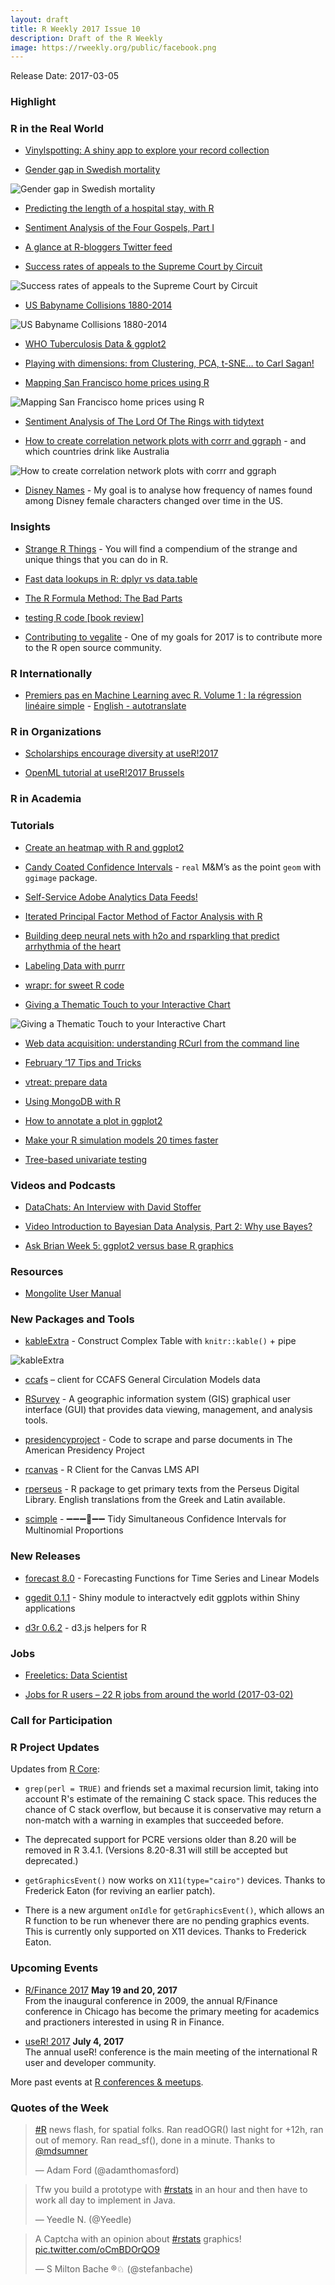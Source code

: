 ```yaml
---
layout: draft
title: R Weekly 2017 Issue 10
description: Draft of the R Weekly
image: https://rweekly.org/public/facebook.png
---
```


Release Date: 2017-03-05

### Highlight



### R in the Real World

+ [Vinylspotting: A shiny app to explore your record collection](https://ewenme.github.io/blog/Vinylspotting/)

+ [Gender gap in Swedish mortality](https://ikashnitsky.github.io/2017/gender-gap-in-swedish-mortality/)

![Gender gap in Swedish mortality](https://ikashnitsky.github.io/images/170225/sweden.png)

+ [Predicting the length of a hospital stay, with R](http://blog.revolutionanalytics.com/2017/03/hospital-length-of-stay.html)

+ [Sentiment Analysis of the Four Gospels, Part I](https://daranzolin.github.io/articles/2017-03/gospels_sentiment_parti)

+ [A glance at R-bloggers Twitter feed](http://masalmon.github.io/2017/02/28/rbloggerstweets/)

+ [Success rates of appeals to the Supreme Court by Circuit](http://ellisp.github.io/blog/2017/02/26/appeal-circuits)

![Success rates of appeals to the Supreme Court by Circuit](https://ellisp.github.io/img/0081-bars.svg)

+ [US Babyname Collisions 1880-2014](http://staff.math.su.se/hoehle/blog/2017/03/01/morebabynames.html)

![US Babyname Collisions 1880-2014](https://cdn.rawgit.com/rweekly/image/915b33da/2017-03/COLLIDEPROBTS-1.png)

+ [WHO Tuberculosis Data & ggplot2](https://eugejjoh.wordpress.com/2017/03/03/who-tuberculosis-data-ggplot2/)

+ [Playing with dimensions: from Clustering, PCA, t-SNE… to Carl Sagan!](http://blog.datascienceheroes.com/playing-with-dimensions-from-clustering-pca-t-sne-to-carl-sagan/)

+ [Mapping San Francisco home prices using R](http://urbanspatialanalysis.com/dataviz-tutorial-mapping-san-francisco-home-prices-using-r/)

![Mapping San Francisco home prices using R](https://cdn.rawgit.com/rweekly/image/915b33da/2017-03/plot4_point-map-e1487598425346-792x508.png)

+ [Sentiment Analysis of The Lord Of The Rings with tidytext](http://www.jakubglinka.com/2017-03-01-text_mining_part1/)

+ [How to create correlation network plots with corrr and ggraph](http://drsimonj.svbtle.com/how-to-create-correlation-network-plots-with-corrr-and-ggraph) - and which countries drink like Australia

![How to create correlation network plots with corrr and ggraph](https://svbtleusercontent.com/ledio2c1v3ql2q_small.jpeg)

+ [Disney Names](https://kkulma.github.io/2017-02-22-disney-names/) - My goal is to analyse how frequency of names found among Disney female characters changed over time in the US.

### Insights

+ [Strange R Things](https://rpubs.com/dbecker7/StrangeRThings) - You will find a compendium of the strange and unique things that you can do in R.

+ [Fast data lookups in R: dplyr vs data.table](http://blog.appsilondatascience.com/rstats/2017/03/02/r-fast-lookup.html)

+ [The R Formula Method: The Bad Parts](https://www.rstudio.com/rviews/2017/03/01/the-r-formula-method-the-bad-parts/)

+ [testing R code [book review]](https://xianblog.wordpress.com/2017/03/01/testing-r-code-book-review/)

+ [Contributing to vegalite](http://www.json.blog/2017/03/contributing-to-vegalite/) - One of my goals for 2017 is to contribute more to the R open source community.

### R Internationally

+ [Premiers pas en Machine Learning avec R. Volume 1 : la régression linéaire simple](http://www.thinkr.fr/premiers-machine-learning-r-volume-1-regression-lineaire-simple/) - [English - autotranslate](http://translate.google.com/translate?hl=&sl=fr&tl=en&u=http://www.thinkr.fr/premiers-machine-learning-r-volume-1-regression-lineaire-simple/)


### R in Organizations

+ [Scholarships encourage diversity at useR!2017](http://blog.revolutionanalytics.com/2017/03/diversity-scholarships.html)

+ [OpenML tutorial at useR!2017 Brussels](https://mlr-org.github.io/OpenML-tutorial-at-useR/)

### R in Academia



### Tutorials

+ [Create an heatmap with R and ggplot2](http://colinfay.me/create-an-heatmap-with-r-and-ggplot2/)


+ [Candy Coated Confidence Intervals](https://rud.is/b/2017/03/03/candy-coated-confidence-intervals/) -  `real` M&M’s as the point `geom` with `ggimage` package.

+ [Self-Service Adobe Analytics Data Feeds!](http://randyzwitch.com/adobe-clickstream-data-feed-self-service-admin-panel/)

+ [Iterated Principal Factor Method of Factor Analysis with R](http://www.aaronschlegel.com/iterated-principal-factor-method-factor-analysis-r/)

+ [Building deep neural nets with h2o and rsparkling that predict arrhythmia of the heart](https://shiring.github.io/machine_learning/2017/02/27/h2o)

+ [Labeling Data with purrr](http://www.json.blog/2017/03/labeling-data-with-purrr/)

+ [wrapr: for sweet R code](http://www.win-vector.com/blog/2017/03/wrapr-for-sweet-r-code/)

+ [Giving a Thematic Touch to your Interactive Chart](http://jkunst.com/r/giving-a-thematic-touch-to-your-interactive-chart/)

![Giving a Thematic Touch to your Interactive Chart](https://cdn.rawgit.com/rweekly/image/915b33da/2017-03/water.png)

+ [Web data acquisition: understanding RCurl from the command line](http://r-posts.com/web-data-acquisition-understanding-rcurl-from-the-command-line-part-1/)

+ [February ’17 Tips and Tricks](https://www.rstudio.com/rviews/2017/03/03/february-17-tips-and-tricks/)

+ [vtreat: prepare data](http://www.win-vector.com/blog/2017/03/vtreat-prepare-data/)

+ [Using MongoDB with R](https://datascienceplus.com/using-mongodb-with-r/)

+ [How to annotate a plot in ggplot2](http://sharpsightlabs.com/blog/simple-annotate-plot-ggplot2/)

+ [Make your R simulation models 20 times faster](http://www.seascapemodels.org/rstats/2017/02/26/speeding-up-sims.html)

+ [Tree-based univariate testing](https://edwinth.github.io/blog/tree-based-kappa/)

### Videos and Podcasts

+ [DataChats: An Interview with David Stoffer](http://www.datacamp.com/community/blog/datachats-an-interview-with-david-stoffer)

+ [Video Introduction to Bayesian Data Analysis, Part 2: Why use Bayes?](http://www.sumsar.net/blog/2017/02/introduction-to-bayesian-data-analysis-part-two/)

+ [Ask Brian Week 5: ggplot2 versus base R graphics](https://www.youtube.com/watch?v=9Objw9Tvhb4)

### Resources

+ [Mongolite User Manual](https://jeroenooms.github.io/mongolite/)


### New Packages and Tools

+ [kableExtra](https://github.com/haozhu233/kableExtra) - Construct Complex Table with `knitr::kable()` + pipe

![kableExtra](https://haozhu233.github.io/kableExtra/img/screenshot.png)

+ [ccafs](http://ropensci.org/blog/technotes/2017/03/01/ccafs-release) – client for CCAFS General Circulation Models data

+ [RSurvey](http://jfisher-usgs.github.io/r/2017/02/27/rsurvey) - A geographic information system (GIS) graphical user interface (GUI) that provides data viewing, management, and analysis tools.

+ [presidencyproject](https://github.com/kshaffer/presidencyproject) - Code to scrape and parse documents in The American Presidency Project 

+ [rcanvas](https://github.com/daranzolin/rcanvas) - R Client for the Canvas LMS API

+ [rperseus](https://github.com/daranzolin/rperseus) - R package to get primary texts from the Perseus Digital Library. English translations from the Greek and Latin available.

+ [scimple](https://github.com/hrbrmstr/scimple) -  ➖➖➖🔶➖➖ Tidy Simultaneous Confidence Intervals for Multinomial Proportions 

### New Releases

+ [forecast 8.0](http://robjhyndman.com/hyndsight/forecast8/) - Forecasting Functions for Time Series and Linear Models

+ [ggedit 0.1.1](http://r-posts.com/ggedit-0-1-1-shiny-module-to-interactvely-edit-ggplots-within-shiny-applications/) - Shiny module to interactvely edit ggplots within Shiny applications

+ [d3r 0.6.2](https://github.com/timelyportfolio/d3r) - d3.js helpers for R

### Jobs

+ [Freeletics: Data Scientist](http://www.kdnuggets.com/jobs/17/03-02-freeletics-data-scientist.html)

+ [Jobs for R users – 22 R jobs from around the world (2017-03-02)](https://www.r-bloggers.com/jobs-for-r-users-22-r-jobs-from-around-the-world-2017-03-02/)


### Call for Participation



### R Project Updates

Updates from [R Core](http://developer.r-project.org/blosxom.cgi/R-devel/NEWS):

+ `grep(perl = TRUE)` and friends set a maximal recursion limit, taking into account R's estimate of the remaining C stack space. This reduces the chance of C stack overflow, but because it is conservative may return a non-match with a warning in examples that succeeded before.

+ The deprecated support for PCRE versions older than 8.20 will be removed in R 3.4.1. (Versions 8.20-8.31 will still be accepted but deprecated.)

+ `getGraphicsEvent()` now works on `X11(type="cairo")` devices. Thanks to Frederick Eaton (for reviving an earlier patch).

+ There is a new argument `onIdle` for `getGraphicsEvent()`, which allows an R function to be run whenever there are no pending graphics events. This is currently only supported on X11 devices. Thanks to Frederick Eaton.


### Upcoming Events

+ [R/Finance 2017](http://www.rinfinance.com/) **May 19 and 20, 2017**  <br />
From the inaugural conference in 2009, the annual R/Finance conference in Chicago has become the primary meeting for academics and practioners interested in using R in Finance. 

+ [useR! 2017](http://user2017.brussels/) **July 4, 2017** <br />
The annual useR! conference is the main meeting of the international R user and developer community.

More past events at [R conferences & meetups](https://conf.rweekly.org).

### Quotes of the Week

<blockquote class="twitter-tweet" data-lang="en"><p lang="en" dir="ltr"><a href="https://twitter.com/hashtag/R?src=hash">#R</a> news flash, for spatial folks. Ran readOGR() last night for +12h, ran out of memory. Ran read_sf(), done in a minute. Thanks to <a href="https://twitter.com/mdsumner">@mdsumner</a></p>&mdash; Adam Ford (@adamthomasford) <a href="https://twitter.com/adamthomasford/status/835886480727801856"></a></blockquote>

<blockquote class="twitter-tweet" data-lang="en"><p lang="en" dir="ltr">Tfw you build a prototype with <a href="https://twitter.com/hashtag/rstats?src=hash">#rstats</a> in an hour and then have to work all day to implement in Java.</p>&mdash; Yeedle N. (@Yeedle) <a href="https://twitter.com/Yeedle/status/834400500455993345"></a></blockquote>

<blockquote class="twitter-tweet" data-lang="en"><p lang="en" dir="ltr">A Captcha with an opinion about <a href="https://twitter.com/hashtag/rstats?src=hash">#rstats</a> graphics! <a href="https://t.co/oCmBDOrQO9">pic.twitter.com/oCmBDOrQO9</a></p>&mdash; S Milton Bache ®♘ (@stefanbache) <a href="https://twitter.com/stefanbache/status/834397576820572160"></a></blockquote>

